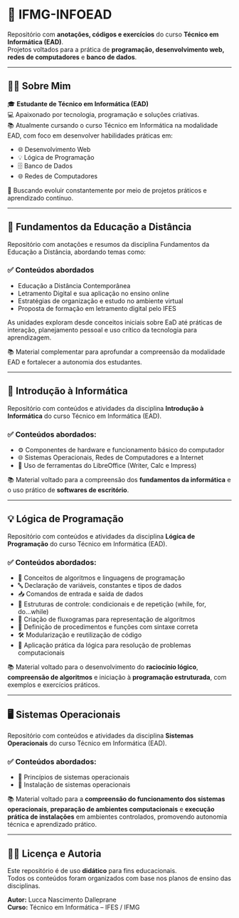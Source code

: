 # 🏫 IFMG-INFOEAD

Repositório com **anotações, códigos e exercícios** do curso **Técnico em Informática (EAD)**.  
Projetos voltados para a prática de **programação, desenvolvimento web, redes de computadores** e **banco de dados**.

---

## 👨‍💻 Sobre Mim

🎓 **Estudante de Técnico em Informática (EAD)**  
💻 Apaixonado por tecnologia, programação e soluções criativas.  
📚 Atualmente cursando o curso Técnico em Informática na modalidade EAD, com foco em desenvolver habilidades práticas em:

- 🌐 Desenvolvimento Web  
- 💡 Lógica de Programação  
- 🗄️ Banco de Dados  
- 🌐 Redes de Computadores  

🚀 Buscando evoluir constantemente por meio de projetos práticos e aprendizado contínuo.

---

## 📘 Fundamentos da Educação a Distância

Repositório com anotações e resumos da disciplina Fundamentos da Educação a Distância, abordando temas como:

### ✅ Conteúdos abordados

- Educação a Distância Contemporânea  
- Letramento Digital e sua aplicação no ensino online  
- Estratégias de organização e estudo no ambiente virtual  
- Proposta de formação em letramento digital pelo IFES 

As unidades exploram desde conceitos iniciais sobre EaD até práticas de interação, planejamento pessoal e uso crítico da tecnologia para aprendizagem.

📚 Material complementar para aprofundar a compreensão da modalidade EAD e fortalecer a autonomia dos estudantes.

---

## 💾 Introdução à Informática

Repositório com conteúdos e atividades da disciplina **Introdução à Informática** do curso Técnico em Informática (EAD).

### ✅ Conteúdos abordados:

- ⚙️ Componentes de hardware e funcionamento básico do computador  
- 🌐 Sistemas Operacionais, Redes de Computadores e a Internet  
- 📝 Uso de ferramentas do LibreOffice (Writer, Calc e Impress)  

📚 Material voltado para a compreensão dos **fundamentos da informática** e o uso prático de **softwares de escritório**.

---

## 💡 Lógica de Programação

Repositório com conteúdos e atividades da disciplina **Lógica de Programação** do curso Técnico em Informática (EAD).

### ✅ Conteúdos abordados:

- 🧠 Conceitos de algoritmos e linguagens de programação  
- 🔤 Declaração de variáveis, constantes e tipos de dados  
- 📥 Comandos de entrada e saída de dados  
- 🔁 Estruturas de controle: condicionais e de repetição (while, for, do...while)  
- 🧩 Criação de fluxogramas para representação de algoritmos  
- 🧮 Definição de procedimentos e funções com sintaxe correta  
- 🛠️ Modularização e reutilização de código  
- 🧾 Aplicação prática da lógica para resolução de problemas computacionais  

📚 Material voltado para o desenvolvimento do **raciocínio lógico**, **compreensão de algoritmos** e iniciação à **programação estruturada**, com exemplos e exercícios práticos.

---

## 🖥️ Sistemas Operacionais

Repositório com conteúdos e atividades da disciplina **Sistemas Operacionais** do curso Técnico em Informática (EAD).

### ✅ Conteúdos abordados:

- 📘 Princípios de sistemas operacionais  
- 💾 Instalação de sistemas operacionais
  
📚 Material voltado para a **compreensão do funcionamento dos sistemas operacionais**, **preparação de ambientes computacionais** e **execução prática de instalações** em ambientes controlados, promovendo autonomia técnica e aprendizado prático.

---
## 👨‍🏫 Licença e Autoria

Este repositório é de uso **didático** para fins educacionais.  
Todos os conteúdos foram organizados com base nos planos de ensino das disciplinas.

**Autor:** Lucca Nascimento Dalleprane  
**Curso:** Técnico em Informática – IFES / IFMG
